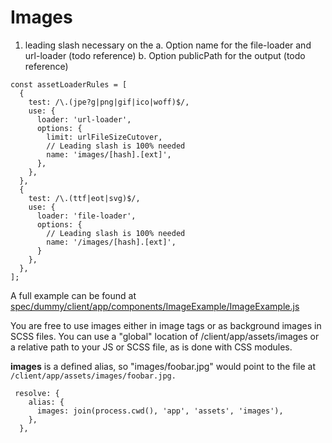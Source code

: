 # Images

1. leading slash necessary on the 
   a. Option name for the file-loader and url-loader (todo reference)
   b. Option publicPath for the output (todo reference) 





```
const assetLoaderRules = [
  {
    test: /\.(jpe?g|png|gif|ico|woff)$/,
    use: {
      loader: 'url-loader',
      options: {
        limit: urlFileSizeCutover,
        // Leading slash is 100% needed
        name: 'images/[hash].[ext]',
      },
    },
  },
  {
    test: /\.(ttf|eot|svg)$/,
    use: {
      loader: 'file-loader',
      options: {
        // Leading slash is 100% needed
        name: '/images/[hash].[ext]',
      }
    },
  },
];

```





A full example can be found at [spec/dummy/client/app/components/ImageExample/ImageExample.js](../../spec/dummy/client/app/components/ImageExample/ImageExample.js)

You are free to use images either in image tags or as background images in SCSS files. You can 
use a "global" location of /client/app/assets/images or a relative path to your JS or SCSS file, as
is done with CSS modules.

**images** is a defined alias, so "images/foobar.jpg" would point to the file at 
`/client/app/assets/images/foobar.jpg.`

```
 resolve: {
    alias: {
      images: join(process.cwd(), 'app', 'assets', 'images'),
    },
  },
```

